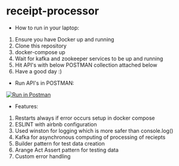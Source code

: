 # receipt-processor


* How to run in your laptop:

1. Ensure you have Docker up and running
2. Clone this repository 
3. docker-compose up
4. Wait for kafka and zookeeper services to be up and running
5. Hit API's with below POSTMAN collection attached below 
6. Have a good day :)


* Run API's in POSTMAN:

[![Run in Postman](https://run.pstmn.io/button.svg)](https://god.gw.postman.com/run-collection/4946631-8173f965-2932-4c93-b8da-23c7e0a1ff36?action=collection%2Ffork&collection-url=entityId%3D4946631-8173f965-2932-4c93-b8da-23c7e0a1ff36%26entityType%3Dcollection%26workspaceId%3D16493175-fc37-4461-92d8-bf42c0f857ad)


* Features:

1. Restarts always if error occurs setup in docker compose
2. ESLINT with airbnb configuration
3. Used winston for logging which is more safer than console.log()
4. Kafka for asynchronous computing of processing of reciepts
5. Builder pattern for test data creation 
6. Arange Act Assert  pattern for testing data
7. Custom error handling



